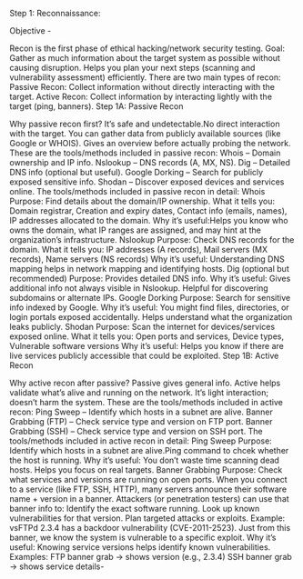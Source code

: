 Step 1: Reconnaissance:

Objective -

Recon is the first phase of ethical hacking/network security testing.
Goal: Gather as much information about the target system as possible without causing disruption.
Helps you plan your next steps (scanning and vulnerability assessment) efficiently.
There are two main types of recon:
Passive Recon: Collect information without directly interacting with the target.
Active Recon: Collect information by interacting lightly with the target (ping, banners).
Step 1A: Passive Recon

Why passive recon first?
It’s safe and undetectable.No direct interaction with the target.
You can gather data from publicly available sources (like Google or WHOIS).
Gives an overview before actually probing the network.
These are the tools/methods included in passive recon:
Whois – Domain ownership and IP info.
Nslookup – DNS records (A, MX, NS).
Dig – Detailed DNS info (optional but useful).
Google Dorking – Search for publicly exposed sensitive info.
Shodan – Discover exposed devices and services online.
The tools/methods included in passive recon in detail:
Whois
Purpose: Find details about the domain/IP ownership.
What it tells you: Domain registrar, Creation and expiry dates, Contact info (emails, names), IP addresses allocated to the domain.
Why it’s useful:Helps you know who owns the domain, what IP ranges are assigned, and may hint at the organization’s infrastructure.
Nslookup
Purpose: Check DNS records for the domain.
What it tells you: IP addresses (A records), Mail servers (MX records), Name servers (NS records)
Why it’s useful: Understanding DNS mapping helps in network mapping and identifying hosts.
Dig (optional but recommended)
Purpose: Provides detailed DNS info.
Why it’s useful: Gives additional info not always visible in Nslookup. Helpful for discovering subdomains or alternate IPs.
Google Dorking
Purpose: Search for sensitive info indexed by Google.
Why it’s useful: You might find files, directories, or login portals exposed accidentally. Helps understand what the organization leaks publicly.
Shodan
Purpose: Scan the internet for devices/services exposed online.
What it tells you: Open ports and services, Device types, Vulnerable software versions
Why it’s useful: Helps you know if there are live services publicly accessible that could be exploited.
Step 1B: Active Recon

Why active recon after passive?
Passive gives general info.
Active helps validate what’s alive and running on the network.
It’s light interaction; doesn’t harm the system.
These are the tools/methods included in active recon:
Ping Sweep – Identify which hosts in a subnet are alive.
Banner Grabbing (FTP) – Check service type and version on FTP port.
Banner Grabbing (SSH) – Check service type and version on SSH port.
The tools/methods included in active recon in detail:
Ping Sweep
Purpose: Identify which hosts in a subnet are alive.Ping command to chcek whether the host is running.
Why it’s useful: You don’t waste time scanning dead hosts. Helps you focus on real targets.
Banner Grabbing
Purpose:
Check what services and versions are running on open ports.
When you connect to a service (like FTP, SSH, HTTP), many servers announce their software name + version in a banner.
Attackers (or penetration testers) can use that banner info to:
Identify the exact software running.
Look up known vulnerabilities for that version.
Plan targeted attacks or exploits.
Example: vsFTPd 2.3.4 has a backdoor vulnerability (CVE-2011-2523). Just from this banner, we know the system is vulnerable to a specific exploit.
Why it’s useful: Knowing service versions helps identify known vulnerabilities.
Examples:
FTP banner grab → shows version (e.g., 2.3.4)
SSH banner grab → shows service details-
